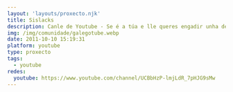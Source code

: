 ```yaml
---
layout: 'layouts/proxecto.njk'
title: Sislacks
description: Canle de Youtube - Se é a túa e lle queres engadir unha descripción e etiquetas, ponte en contacto con nós.
img: /img/comunidade/galegotube.webp
date: 2011-10-10 15:19:31
platform: youtube
type: proxecto
tags:
  - youtube
redes:
  youtube: https://www.youtube.com/channel/UCBbHzP-lmjLdR_7pHJG9sMw
---
```


